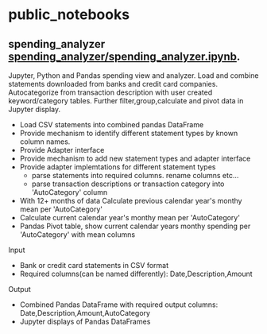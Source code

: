 # public_notebooks

## spending_analyzer [spending_analyzer/spending_analyzer.ipynb](https://github.com/ParkAvenueSoftwareAndArt/public_notebooks/blob/master/spending_analyzer/spending_analyzer.ipynb).


Jupyter, Python and Pandas spending view and analyzer. Load and combine statements downloaded from banks and credit card companies. Autocategorize from transaction description with user created keyword/category tables. Further filter,group,calculate and pivot data in Jupyter display.

  * Load CSV statements into combined pandas DataFrame
  * Provide mechanism to identify different statement types by known column names.
  * Provide Adapter interface
  * Provide mechanism to add new statement types and adapter interface
  * Provide adapter implemtations for different statement types
    * parse statements into required columns. rename columns etc...
    * parse transaction descriptions or transaction category into 'AutoCategory' column
  * With 12+ months of data Calculate previous calendar year's monthy mean per 'AutoCategory'
  * Calculate current calendar year's monthy mean per 'AutoCategory'
  * Pandas Pivot table, show current calendar years monthy spending per 'AutoCategory' with mean columns

Input
  * Bank or credit card statements in CSV format
  * Required columns(can be named differently): Date,Description,Amount

Output
  * Combined Pandas DataFrame with required output columns: Date,Description,Amount,AutoCategory
  * Jupyter displays of Pandas DataFrames
